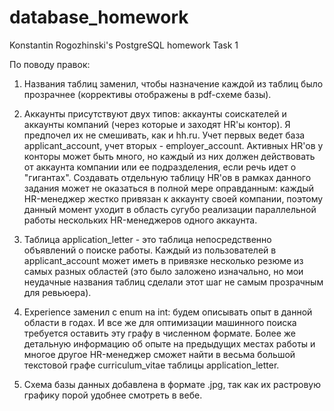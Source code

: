 # database_homework
Konstantin Rogozhinski's PostgreSQL homework
Task 1

По поводу правок:

1) Названия таблиц заменил, чтобы назначение каждой из таблиц было прозрачнее (коррективы отображены в pdf-схеме базы).

2) Аккаунты присутствуют двух типов: аккаунты соискателей и аккаунты компаний (через которые и заходят HR'ы контор). Я предпочел их не смешивать, как и hh.ru. Учет первых ведет база applicant_account, учет вторых - employer_account. Активных HR'ов у конторы может быть много, но каждый из них должен действовать от аккаунта компании или ее подразделения, если речь идет о "гигантах". Создавать отдельную таблицу HR'ов в рамках данного задания может не оказаться в полной мере оправданным: каждый HR-менеджер жестко привязан к аккаунту своей компании, поэтому данный момент уходит в область сугубо реализации параллельной работы нескольких HR-менеджеров одного аккаунта.

3) Таблица application_letter - это таблица непосредственно объявлений о поиске работы. Каждый из пользователей в applicant_account может иметь в привязке несколько резюме из самых разных областей (это было заложено изначально, но мои неудачные названия таблиц сделали этот шаг не самым прозрачным для ревьюера).

4) Experience заменил с enum на int: будем описывать опыт в данной области в годах. И все же для оптимизации машинного поиска требуется оставить эту графу в численном формате. Более же детальную информацию об опыте на предыдущих местах работы и многое другое HR-менеджер сможет найти в весьма большой текстовой графе curriculum_vitae таблицы application_letter.

5) Схема базы данных добавлена в формате .jpg, так как их растровую графику порой удобнее смотреть в вебе.


